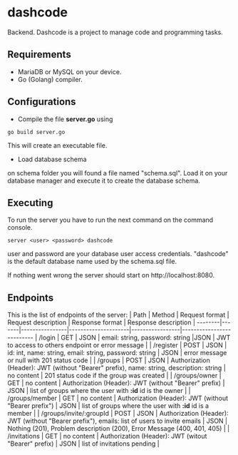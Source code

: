 # dashcode
Backend. Dashcode is a project to manage code and programming tasks.

## Requirements
- MariaDB or MySQL on your device.
- Go (Golang) compiler.

## Configurations
- Compile the file **server.go** using
```
go build server.go
```
This will create an executable file.

- Load database schema

on schema folder you will found a file named "schema.sql". Load it on your database manager
and execute it to create the database schema.

## Executing
To run the server you have to run the next command on the command console.
```
server <user> <password> dashcode
```
user and password are your database user access credentials. "dashcode" is the default database name used by the schema.sql file.

If nothing went wrong the server should start on http://localhost:8080.

## Endpoints
This is the list of endpoints of the server:
| Path | Method | Request format | Request description | Response format | Response description |
--------|-------|----------------|---------------------|-----------------|--------------------------
| /login | GET | JSON | email: string, password: string |JSON | JWT to access to others endpoint or error message |
| /register | POST | JSON | id: int, name: string, email: string, password: string | JSON | error message or null with 201 status code |
| /groups | POST | JSON | Authorization (Header): JWT (without "Bearer" prefix), name: string, description: string | no content | 201 status code if the group was created |
| /groups/owner | GET | no content | Authorization (Header): JWT (without "Bearer" prefix) | JSON | list of groups where the user with **:id** id is the owner |
| /groups/member | GET | no content | Authorization (Header): JWT (without "Bearer prefix") | JSON | list of groups where the user with **:id** id is a member |
| /groups/invite/:groupId | POST | JSON | Authorization (Header): JWT (without "Bearer prefix"), emails: list of users to invite emails | JSON | Nothing (201), Problem description (200), Error Message (400, 401, 405) |
| /invitations | GET | no content | Authorization (Header): JWT (witout "Bearer" prefix) | JSON | list of invitations pending |